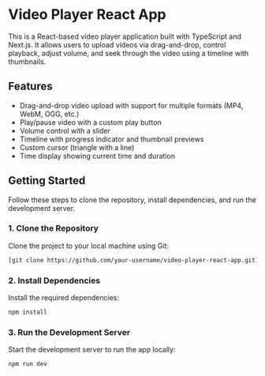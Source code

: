 # Video Player React App

This is a React-based video player application built with TypeScript and Next.js. It allows users to upload videos via drag-and-drop, control playback, adjust volume, and seek through the video using a timeline with thumbnails.

## Features
- Drag-and-drop video upload with support for multiple formats (MP4, WebM, OGG, etc.)
- Play/pause video with a custom play button
- Volume control with a slider
- Timeline with progress indicator and thumbnail previews
- Custom cursor (triangle with a line)
- Time display showing current time and duration


## Getting Started

Follow these steps to clone the repository, install dependencies, and run the development server.

### 1. Clone the Repository
Clone the project to your local machine using Git:

```bash
[git clone https://github.com/your-username/video-player-react-app.git](https://github.com/deanblinder/munch-home-assignment.git)
```
### 2. Install Dependencies
Install the required dependencies:

```bash
npm install
```

### 3. Run the Development Server
Start the development server to run the app locally:

```bash
npm run dev
```
